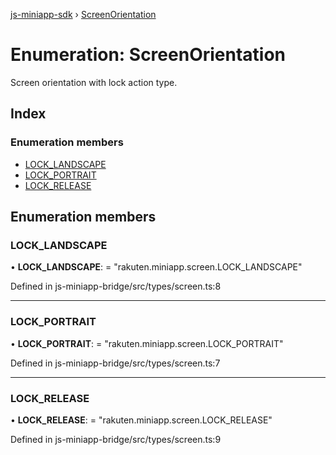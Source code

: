 [js-miniapp-sdk](../README.md) › [ScreenOrientation](screenorientation.md)

# Enumeration: ScreenOrientation

Screen orientation with lock action type.

## Index

### Enumeration members

* [LOCK_LANDSCAPE](screenorientation.md#lock_landscape)
* [LOCK_PORTRAIT](screenorientation.md#lock_portrait)
* [LOCK_RELEASE](screenorientation.md#lock_release)

## Enumeration members

###  LOCK_LANDSCAPE

• **LOCK_LANDSCAPE**: = "rakuten.miniapp.screen.LOCK_LANDSCAPE"

Defined in js-miniapp-bridge/src/types/screen.ts:8

___

###  LOCK_PORTRAIT

• **LOCK_PORTRAIT**: = "rakuten.miniapp.screen.LOCK_PORTRAIT"

Defined in js-miniapp-bridge/src/types/screen.ts:7

___

###  LOCK_RELEASE

• **LOCK_RELEASE**: = "rakuten.miniapp.screen.LOCK_RELEASE"

Defined in js-miniapp-bridge/src/types/screen.ts:9
